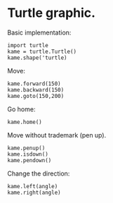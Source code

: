# Turtle graphic.  
Basic implementation:  
```
import turtle
kame = turtle.Turtle()
kame.shape('turtle)
```
Move:  
```
kame.forward(150)
kame.backward(150)
kame.goto(150,200)
```  
Go home:  
```
kame.home()
```  
Move without trademark (pen up).  
```
kame.penup()
kame.isdown()
kame.pendown()
```  
Change the direction:  
```
kame.left(angle)
kame.right(angle)
```



